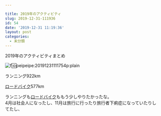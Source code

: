 ```yaml
---

title: 2019年のアクティビティ
slug: 2019-12-31-111936
id: 54
date: '2019-12-31 11:19:36'
layout: post
categories:
  - 未分類
---
```

2019年のアクティビティまとめ  

![f:id:peipeipe:20191231111754p:plain](https://cdn-ak.f.st-hatena.com/images/fotolife/p/peipeipe/20191231/20191231111754.png "f:id:peipeipe:20191231111754p:plain")

ランニング922km

[ロードバイク](http://d.hatena.ne.jp/keyword/%A5%ED%A1%BC%A5%C9%A5%D0%A5%A4%A5%AF)577km

ランニングも[ロードバイク](http://d.hatena.ne.jp/keyword/%A5%ED%A1%BC%A5%C9%A5%D0%A5%A4%A5%AF)ももう少しやりたかったな。  
4月は社会人になったし、11月は旅行に行ったり旅行者下痢症になっていたりしてたし、
